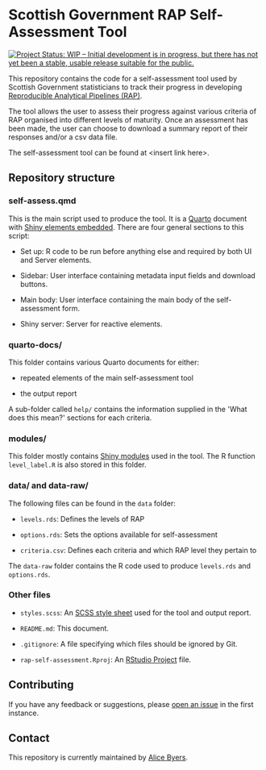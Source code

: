 # Scottish Government RAP Self-Assessment Tool

[![Project Status: WIP – Initial development is in progress, but there has not yet been a stable, usable release suitable for the public.](https://www.repostatus.org/badges/latest/wip.svg)](https://www.repostatus.org/#wip)

This repository contains the code for a self-assessment tool used by Scottish Government statisticians to track their progress in developing [Reproducible Analytical Pipelines (RAP)](https://analysisfunction.civilservice.gov.uk/support/reproducible-analytical-pipelines/).

The tool allows the user to assess their progress against various criteria of RAP organised into different levels of maturity. Once an assessment has been made, the user can choose to download a summary report of their responses and/or a csv data file.

The self-assessment tool can be found at \<insert link here\>.

## Repository structure

### self-assess.qmd

This is the main script used to produce the tool. It is a [Quarto](https://quarto.org/) document with [Shiny elements embedded](https://quarto.org/docs/interactive/shiny/). There are four general sections to this script:

* Set up: R code to be run before anything else and required by both UI and Server elements.

* Sidebar: User interface containing metadata input fields and download buttons.

* Main body: User interface containing the main body of the self-assessment form.

* Shiny server: Server for reactive elements.


### quarto-docs/

This folder contains various Quarto documents for either:

* repeated elements of the main self-assessment tool

* the output report

A sub-folder called `help/` contains the information supplied in the 'What does this mean?' sections for each criteria.


### modules/

This folder mostly contains [Shiny modules](https://shiny.posit.co/r/articles/improve/modules/) used in the tool. The R function `level_label.R` is also stored in this folder. 


### data/ and data-raw/

The following files can be found in the `data` folder:

* `levels.rds`: Defines the levels of RAP

* `options.rds`: Sets the options available for self-assessment

* `criteria.csv`: Defines each criteria and which RAP level they pertain to

The `data-raw` folder contains the R code used to produce `levels.rds` and `options.rds`.


### Other files

* `styles.scss`: An [SCSS style sheet](https://sass-lang.com/documentation/syntax/#scss) used for the tool and output report.

* `README.md`: This document.

* `.gitignore`: A file specifying which files should be ignored by Git.

* `rap-self-assessment.Rproj`: An [RStudio Project](https://support.posit.co/hc/en-us/articles/200526207-Using-RStudio-Projects) file.


## Contributing

If you have any feedback or suggestions, please [open an issue](https://github.com/ScotGovAnalysis/rap-self-assessment/issues) in the first instance.


## Contact

This repository is currently maintained by [Alice Byers](mailto:alice.byers@gov.scot).

